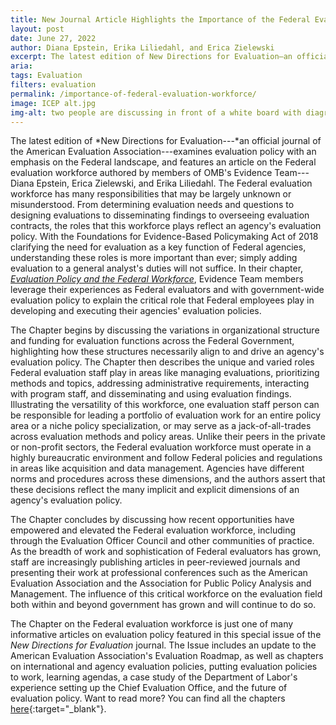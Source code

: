 ```yaml
---
title: New Journal Article Highlights the Importance of the Federal Evaluation Workforce!
layout: post
date: June 27, 2022
author: Diana Epstein, Erika Liliedahl, and Erica Zielewski
excerpt: The latest edition of New Directions for Evaluation—an official journal of the American Evaluation Association—examines evaluation policy with an emphasis on the Federal landscape, and features an article on the Federal evaluation workforce authored by members of OMB’s Evidence Team—Diana Epstein, Erica Zielewski, and Erika Liliedahl.
aria: 
tags: Evaluation
filters: evaluation
permalink: /importance-of-federal-evaluation-workforce/
image: ICEP alt.jpg
img-alt: two people are discussing in front of a white board with diagrams
---
```


The latest edition of *New Directions for Evaluation---*an official journal of the American Evaluation Association---examines evaluation policy with an emphasis on the Federal landscape, and features an article on the Federal evaluation workforce authored by members of OMB's Evidence Team---Diana Epstein, Erica Zielewski, and Erika Liliedahl. The Federal evaluation workforce has many responsibilities that may be largely unknown or misunderstood. From determining evaluation needs and questions to designing evaluations to disseminating findings to overseeing evaluation contracts, the roles that this workforce plays reflect an agency's evaluation policy. With the Foundations for Evidence-Based Policymaking Act of 2018 clarifying the need for evaluation as a key function of Federal agencies, understanding these roles is more important than ever; simply adding evaluation to a general analyst's duties will not suffice. In their chapter, [*Evaluation Policy and the Federal Workforce*]({{site.baseurl}}/assets/resources/Evaluation%20Policy%20and%20the%20Federal%20Workforce.pdf), Evidence Team members leverage their experiences as Federal evaluators and with government-wide evaluation policy to explain the critical role that Federal employees play in developing and executing their agencies' evaluation policies.

The Chapter begins by discussing the variations in organizational structure and funding for evaluation functions across the Federal Government, highlighting how these structures necessarily align to and drive an agency's evaluation policy. The Chapter then describes the unique and varied roles Federal evaluation staff play in areas like managing evaluations, prioritizing methods and topics, addressing administrative requirements, interacting with program staff, and disseminating and using evaluation findings. Illustrating the versatility of this workforce, one evaluation staff person can be responsible for leading a portfolio of evaluation work for an entire policy area or a niche policy specialization, or may serve as a jack-of-all-trades across evaluation methods and policy areas. Unlike their peers in the private or non-profit sectors, the Federal evaluation workforce must operate in a highly bureaucratic environment and follow Federal policies and regulations in areas like acquisition and data management. Agencies have different norms and procedures across these dimensions, and the authors assert that these decisions reflect the many implicit and explicit dimensions of an agency's evaluation policy.

The Chapter concludes by discussing how recent opportunities have empowered and elevated the Federal evaluation workforce, including through the Evaluation Officer Council and other communities of practice. As the breadth of work and sophistication of Federal evaluators has grown, staff are increasingly publishing articles in peer-reviewed journals and presenting their work at professional conferences such as the American Evaluation Association and the Association for Public Policy Analysis and Management. The influence of this critical workforce on the evaluation field both within and beyond government has grown and will continue to do so.

The Chapter on the Federal evaluation workforce is just one of many informative articles on evaluation policy featured in this special issue of the *New Directions for Evaluation* journal. The Issue includes an update to the American Evaluation Association's Evaluation Roadmap, as well as chapters on international and agency evaluation policies, putting evaluation policies to work, learning agendas, a case study of the Department of Labor's experience setting up the Chief Evaluation Office, and the future of evaluation policy. Want to read more? You can find all the chapters [here](https://www.datafoundation.org/new-directions-for-evaluation-2022){:target="_blank"}.